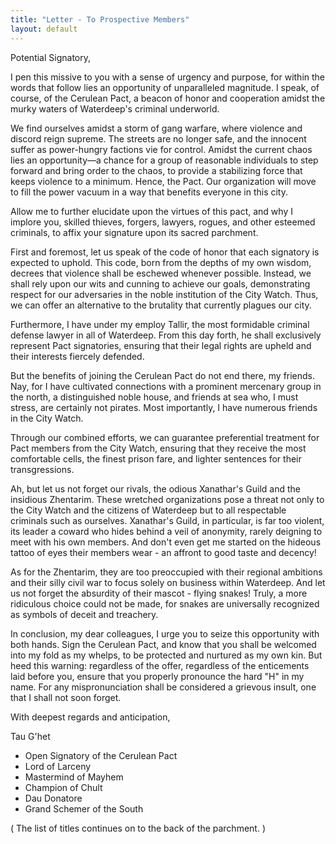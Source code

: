```yaml
---
title: "Letter - To Prospective Members"
layout: default
---
```

Potential Signatory,

I pen this missive to you with a sense of urgency and purpose, for within the words that follow lies an opportunity of unparalleled magnitude. I speak, of course, of the Cerulean Pact, a beacon of honor and cooperation amidst the murky waters of Waterdeep's criminal underworld.

We find ourselves amidst a storm of gang warfare, where violence and discord reign supreme. The streets are no longer safe, and the innocent suffer as power-hungry factions vie for control. Amidst the current chaos lies an opportunity—a chance for a group of reasonable individuals to step forward and bring order to the chaos, to provide a stabilizing force that keeps violence to a minimum. Hence, the Pact. Our organization will move to fill the power vacuum in a way that benefits everyone in this city.

Allow me to further elucidate upon the virtues of this pact, and why I implore you, skilled thieves, forgers, lawyers, rogues, and other esteemed criminals, to affix your signature upon its sacred parchment.

First and foremost, let us speak of the code of honor that each signatory is expected to uphold. This code, born from the depths of my own wisdom, decrees that violence shall be eschewed whenever possible. Instead, we shall rely upon our wits and cunning to achieve our goals, demonstrating respect for our adversaries in the noble institution of the City Watch. Thus, we can offer an alternative to the brutality that currently plagues our city.

Furthermore, I have under my employ Tallir, the most formidable criminal defense lawyer in all of Waterdeep. From this day forth, he shall exclusively represent Pact signatories, ensuring that their legal rights are upheld and their interests fiercely defended.

But the benefits of joining the Cerulean Pact do not end there, my friends. Nay, for I have cultivated connections with a prominent mercenary group in the north, a distinguished noble house, and friends at sea who, I must stress, are certainly not pirates. Most importantly, I have numerous friends in the City Watch.

Through our combined efforts, we can guarantee preferential treatment for Pact members from the City Watch, ensuring that they receive the most comfortable cells, the finest prison fare, and lighter sentences for their transgressions.

Ah, but let us not forget our rivals, the odious Xanathar's Guild and the insidious Zhentarim. These wretched organizations pose a threat not only to the City Watch and the citizens of Waterdeep but to all respectable criminals such as ourselves. Xanathar's Guild, in particular, is far too violent, its leader a coward who hides behind a veil of anonymity, rarely deigning to meet with his own members. And don't even get me started on the hideous tattoo of eyes their members wear - an affront to good taste and decency!

As for the Zhentarim, they are too preoccupied with their regional ambitions and their silly civil war to focus solely on business within Waterdeep. And let us not forget the absurdity of their mascot - flying snakes! Truly, a more ridiculous choice could not be made, for snakes are universally recognized as symbols of deceit and treachery.

In conclusion, my dear colleagues, I urge you to seize this opportunity with both hands. Sign the Cerulean Pact, and know that you shall be welcomed into my fold as my whelps, to be protected and nurtured as my own kin. But heed this warning: regardless of the offer, regardless of the enticements laid before you, ensure that you properly pronounce the hard "H" in my name. For any mispronunciation shall be considered a grievous insult, one that I shall not soon forget.

With deepest regards and anticipation,

Tau G'het

- Open Signatory of the Cerulean Pact
- Lord of Larceny
- Mastermind of Mayhem
- Champion of Chult
- Dau Donatore
- Grand Schemer of the South

( The list of titles continues on to the back of the parchment. )
